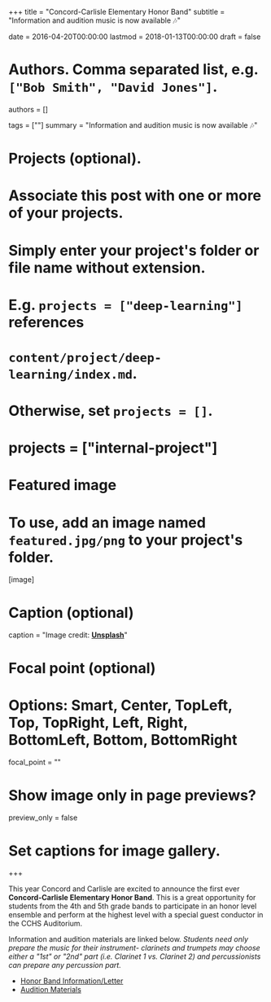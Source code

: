 +++
title = "Concord-Carlisle Elementary Honor Band"
subtitle = "Information and audition music is now available :notes:"

date = 2016-04-20T00:00:00
lastmod = 2018-01-13T00:00:00
draft = false

# Authors. Comma separated list, e.g. `["Bob Smith", "David Jones"]`.
authors = []

tags = [""]
summary = "Information and audition music is now available :notes:"

# Projects (optional).
#   Associate this post with one or more of your projects.
#   Simply enter your project's folder or file name without extension.
#   E.g. `projects = ["deep-learning"]` references
#   `content/project/deep-learning/index.md`.
#   Otherwise, set `projects = []`.
# projects = ["internal-project"]

# Featured image
# To use, add an image named `featured.jpg/png` to your project's folder.
[image]
  # Caption (optional)
  caption = "Image credit: [**Unsplash**](https://unsplash.com/photos/9HkBtMf_3TU)"

  # Focal point (optional)
  # Options: Smart, Center, TopLeft, Top, TopRight, Left, Right, BottomLeft, Bottom, BottomRight
  focal_point = ""

  # Show image only in page previews?
  preview_only = false

# Set captions for image gallery.

+++

This year Concord and Carlisle are excited to announce the first ever **Concord-Carlisle Elementary Honor Band**. This is a great opportunity for students from the 4th and 5th grade bands to participate in an honor level ensemble and perform at the highest level with a special guest conductor in the CCHS Auditorium.

Information and audition materials are linked below. *Students need only prepare the music for their instrument- clarinets and trumpets may choose either a "1st" or "2nd" part (i.e. Clarinet 1 vs. Clarinet 2) and percussionists can prepare any percussion part.*

  * [Honor Band Information/Letter](https://docs.google.com/document/d/1coyw1BH4DMoXCFT-v3is6oFUfZyTgd2MJRVHH0nkL48/edit?usp=sharing)
  * [Audition Materials](https://drive.google.com/open?id=1Ju4_3k7B6AuvyCSA3CQVf_dXAoe1I4ym)
